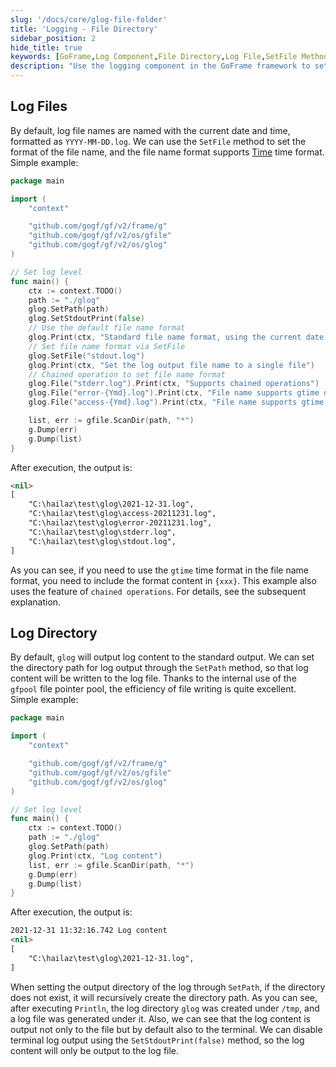 ```yaml
---
slug: '/docs/core/glog-file-folder'
title: 'Logging - File Directory'
sidebar_position: 2
hide_title: true
keywords: [GoFrame,Log Component,File Directory,Log File,SetFile Method,gtime Time Format,Chained Operation,SetPath Method,gfpool File Pointer Pool,Log Directory]
description: "Use the logging component in the GoFrame framework to set the name and directory path of log files. Through the SetFile method, users can customize the format of log files and support gtime time format. Through the SetPath method, users can write log content to a specified directory and use gfpool to optimize file writing efficiency."
---
```


## Log Files

By default, log file names are named with the current date and time, formatted as `YYYY-MM-DD.log`. We can use the `SetFile` method to set the format of the file name, and the file name format supports [Time](../../组件列表/系统相关/时间管理-gtime/时间管理-gtime.md) time format. Simple example:

```go
package main

import (
    "context"

    "github.com/gogf/gf/v2/frame/g"
    "github.com/gogf/gf/v2/os/gfile"
    "github.com/gogf/gf/v2/os/glog"
)

// Set log level
func main() {
    ctx := context.TODO()
    path := "./glog"
    glog.SetPath(path)
    glog.SetStdoutPrint(false)
    // Use the default file name format
    glog.Print(ctx, "Standard file name format, using the current date and time")
    // Set file name format via SetFile
    glog.SetFile("stdout.log")
    glog.Print(ctx, "Set the log output file name to a single file")
    // Chained operation to set file name format
    glog.File("stderr.log").Print(ctx, "Supports chained operations")
    glog.File("error-{Ymd}.log").Print(ctx, "File name supports gtime date format")
    glog.File("access-{Ymd}.log").Print(ctx, "File name supports gtime date format")

    list, err := gfile.ScanDir(path, "*")
    g.Dump(err)
    g.Dump(list)
}

```

After execution, the output is:

```html
<nil>
[
    "C:\hailaz\test\glog\2021-12-31.log",
    "C:\hailaz\test\glog\access-20211231.log",
    "C:\hailaz\test\glog\error-20211231.log",
    "C:\hailaz\test\glog\stderr.log",
    "C:\hailaz\test\glog\stdout.log",
]
```

As you can see, if you need to use the `gtime` time format in the file name format, you need to include the format content in `{xxx}`. This example also uses the feature of `chained operations`. For details, see the subsequent explanation.

## Log Directory

By default, `glog` will output log content to the standard output. We can set the directory path for log output through the `SetPath` method, so that log content will be written to the log file. Thanks to the internal use of the `gfpool` file pointer pool, the efficiency of file writing is quite excellent. Simple example:

```go
package main

import (
    "context"

    "github.com/gogf/gf/v2/frame/g"
    "github.com/gogf/gf/v2/os/gfile"
    "github.com/gogf/gf/v2/os/glog"
)

// Set log level
func main() {
    ctx := context.TODO()
    path := "./glog"
    glog.SetPath(path)
    glog.Print(ctx, "Log content")
    list, err := gfile.ScanDir(path, "*")
    g.Dump(err)
    g.Dump(list)
}

```

After execution, the output is:

```html
2021-12-31 11:32:16.742 Log content
<nil>
[
    "C:\hailaz\test\glog\2021-12-31.log",
]
```

When setting the output directory of the log through `SetPath`, if the directory does not exist, it will recursively create the directory path. As you can see, after executing `Println`, the log directory `glog` was created under `/tmp`, and a log file was generated under it. Also, we can see that the log content is output not only to the file but by default also to the terminal. We can disable terminal log output using the `SetStdoutPrint(false)` method, so the log content will only be output to the log file.